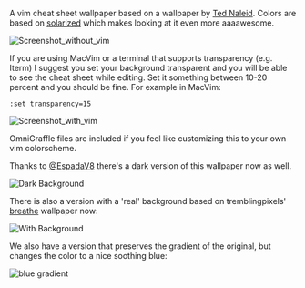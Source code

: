 A vim cheat sheet wallpaper based on a wallpaper by [Ted Naleid](http://naleid.com/blog/2010/10/04/vim-movement-shortcuts-wallpaper/). Colors are based on [solarized](https://github.com/altercation/solarized) which makes looking at it even more aaaawesome.

![Screenshot_without_vim](https://dl.dropboxusercontent.com/s/nv50odms2rqwv1s/vim-shortcuts_1280x800.png)

If you are using MacVim or a terminal that supports transparency (e.g. Iterm) I suggest you set your background transparent and you will be able to see the cheat sheet
while editing. Set it something between 10-20 percent and you
should be fine. For example in MacVim:

    :set transparency=15

![Screenshot_with_vim](https://dl.dropboxusercontent.com/s/vjwpbh46e70e1el/Bildschirmfoto%202014-10-23%20um%2020.05.32.png)

OmniGraffle files are included if you feel like customizing this to your own vim colorscheme. 

Thanks to [@EspadaV8](https://github.com/Espadav8 "@EspadaV8") there's a dark version of this wallpaper now as well.

![Dark Background](https://dl.dropboxusercontent.com/s/52uqftccphuj2rl/vim-shortcuts-dark_1280x800.png)

There is also a version with a 'real' background based on tremblingpixels'
[breathe](http://browse.deviantart.com/customization/wallpaper/?q=breathe#/d4cae4w) wallpaper now:

![With Background](https://dl.dropboxusercontent.com/s/fgv4k1tokvfspc2/vim-shortcuts-background_1366x768.png?dl=0)

We also have a version that preserves the gradient of the original, but changes the color to a nice soothing blue:

![blue gradient](http://i.imgur.com/fiAp9.png)

